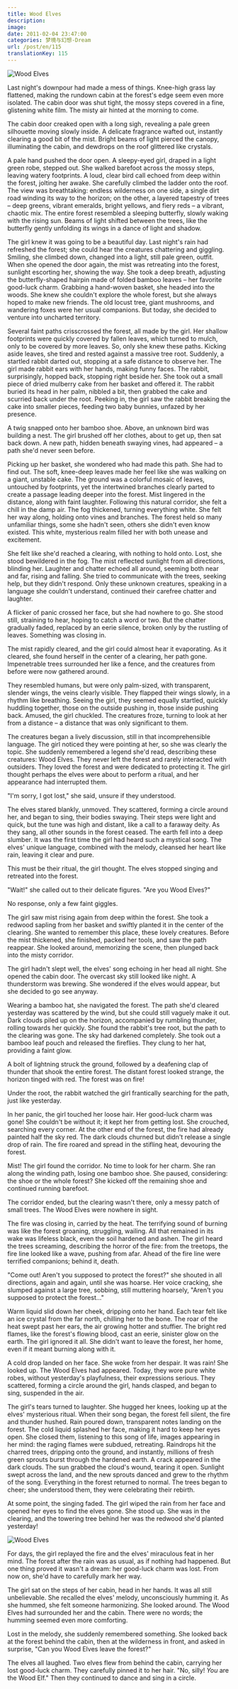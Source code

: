 ```yaml
---
title: Wood Elves
description:
image:
date: 2011-02-04 23:47:00
categories: 梦境与幻想-Dream
url: /post/en/115
translationKey: 115
---
```


![Wood Elves](https://cdn.victor42.work/posts/2011-02/02-04/6.jpg)

Last night's downpour had made a mess of things. Knee-high grass lay flattened, making the rundown cabin at the forest's edge seem even more isolated. The cabin door was shut tight, the mossy steps covered in a fine, glistening white film. The misty air hinted at the morning to come.

The cabin door creaked open with a long sigh, revealing a pale green silhouette moving slowly inside. A delicate fragrance wafted out, instantly clearing a good bit of the mist. Bright beams of light pierced the canopy, illuminating the cabin, and dewdrops on the roof glittered like crystals.

A pale hand pushed the door open. A sleepy-eyed girl, draped in a light green robe, stepped out. She walked barefoot across the mossy steps, leaving watery footprints. A loud, clear bird call echoed from deep within the forest, jolting her awake. She carefully climbed the ladder onto the roof. The view was breathtaking: endless wilderness on one side, a single dirt road winding its way to the horizon; on the other, a layered tapestry of trees – deep greens, vibrant emeralds, bright yellows, and fiery reds – a vibrant, chaotic mix. The entire forest resembled a sleeping butterfly, slowly waking with the rising sun. Beams of light shifted between the trees, like the butterfly gently unfolding its wings in a dance of light and shadow.

The girl knew it was going to be a beautiful day. Last night's rain had refreshed the forest; she could hear the creatures chattering and giggling. Smiling, she climbed down, changed into a light, still pale green, outfit. When she opened the door again, the mist was retreating into the forest, sunlight escorting her, showing the way. She took a deep breath, adjusting the butterfly-shaped hairpin made of folded bamboo leaves – her favorite good-luck charm. Grabbing a hand-woven basket, she headed into the woods. She knew she couldn't explore the whole forest, but she always hoped to make new friends. The old locust tree, giant mushrooms, and wandering foxes were her usual companions. But today, she decided to venture into uncharted territory.

Several faint paths crisscrossed the forest, all made by the girl. Her shallow footprints were quickly covered by fallen leaves, which turned to mulch, only to be covered by more leaves. So, only she knew these paths. Kicking aside leaves, she tired and rested against a massive tree root. Suddenly, a startled rabbit darted out, stopping at a safe distance to observe her. The girl made rabbit ears with her hands, making funny faces. The rabbit, surprisingly, hopped back, stopping right beside her. She took out a small piece of dried mulberry cake from her basket and offered it. The rabbit buried its head in her palm, nibbled a bit, then grabbed the cake and scurried back under the root. Peeking in, the girl saw the rabbit breaking the cake into smaller pieces, feeding two baby bunnies, unfazed by her presence.

A twig snapped onto her bamboo shoe. Above, an unknown bird was building a nest. The girl brushed off her clothes, about to get up, then sat back down. A new path, hidden beneath swaying vines, had appeared – a path she'd never seen before.

Picking up her basket, she wondered who had made this path. She had to find out. The soft, knee-deep leaves made her feel like she was walking on a giant, unstable cake. The ground was a colorful mosaic of leaves, untouched by footprints, yet the intertwined branches clearly parted to create a passage leading deeper into the forest. Mist lingered in the distance, along with faint laughter. Following this natural corridor, she felt a chill in the damp air. The fog thickened, turning everything white. She felt her way along, holding onto vines and branches. The forest held so many unfamiliar things, some she hadn't seen, others she didn't even know existed. This white, mysterious realm filled her with both unease and excitement.

She felt like she'd reached a clearing, with nothing to hold onto. Lost, she stood bewildered in the fog. The mist reflected sunlight from all directions, blinding her. Laughter and chatter echoed all around, seeming both near and far, rising and falling. She tried to communicate with the trees, seeking help, but they didn't respond. Only these unknown creatures, speaking in a language she couldn't understand, continued their carefree chatter and laughter.

A flicker of panic crossed her face, but she had nowhere to go. She stood still, straining to hear, hoping to catch a word or two. But the chatter gradually faded, replaced by an eerie silence, broken only by the rustling of leaves. Something was closing in.

The mist rapidly cleared, and the girl could almost hear it evaporating. As it cleared, she found herself in the center of a clearing, her path gone. Impenetrable trees surrounded her like a fence, and the creatures from before were now gathered around.

They resembled humans, but were only palm-sized, with transparent, slender wings, the veins clearly visible. They flapped their wings slowly, in a rhythm like breathing. Seeing the girl, they seemed equally startled, quickly huddling together, those on the outside pushing in, those inside pushing back. Amused, the girl chuckled. The creatures froze, turning to look at her from a distance – a distance that was only significant to them.

The creatures began a lively discussion, still in that incomprehensible language. The girl noticed they were pointing at her, so she was clearly the topic. She suddenly remembered a legend she'd read, describing these creatures: Wood Elves. They never left the forest and rarely interacted with outsiders. They loved the forest and were dedicated to protecting it. The girl thought perhaps the elves were about to perform a ritual, and her appearance had interrupted them.

"I'm sorry, I got lost," she said, unsure if they understood.

The elves stared blankly, unmoved. They scattered, forming a circle around her, and began to sing, their bodies swaying. Their steps were light and quick, but the tune was high and distant, like a call to a faraway deity. As they sang, all other sounds in the forest ceased. The earth fell into a deep slumber. It was the first time the girl had heard such a mystical song. The elves' unique language, combined with the melody, cleansed her heart like rain, leaving it clear and pure.

This must be their ritual, the girl thought. The elves stopped singing and retreated into the forest.

"Wait!" she called out to their delicate figures. "Are you Wood Elves?"

No response, only a few faint giggles.

The girl saw mist rising again from deep within the forest. She took a redwood sapling from her basket and swiftly planted it in the center of the clearing. She wanted to remember this place, these lovely creatures. Before the mist thickened, she finished, packed her tools, and saw the path reappear. She looked around, memorizing the scene, then plunged back into the misty corridor.

The girl hadn't slept well, the elves' song echoing in her head all night. She opened the cabin door. The overcast sky still looked like night. A thunderstorm was brewing. She wondered if the elves would appear, but she decided to go see anyway.

Wearing a bamboo hat, she navigated the forest. The path she'd cleared yesterday was scattered by the wind, but she could still vaguely make it out. Dark clouds piled up on the horizon, accompanied by rumbling thunder, rolling towards her quickly. She found the rabbit's tree root, but the path to the clearing was gone. The sky had darkened completely. She took out a bamboo leaf pouch and released the fireflies. They clung to her hat, providing a faint glow.

A bolt of lightning struck the ground, followed by a deafening clap of thunder that shook the entire forest. The distant forest looked strange, the horizon tinged with red. The forest was on fire!

Under the root, the rabbit watched the girl frantically searching for the path, just like yesterday.

In her panic, the girl touched her loose hair. Her good-luck charm was gone! She couldn't be without it; it kept her from getting lost. She crouched, searching every corner. At the other end of the forest, the fire had already painted half the sky red. The dark clouds churned but didn't release a single drop of rain. The fire roared and spread in the stifling heat, devouring the forest.

Mist! The girl found the corridor. No time to look for her charm. She ran along the winding path, losing one bamboo shoe. She paused, considering: the shoe or the whole forest? She kicked off the remaining shoe and continued running barefoot.

The corridor ended, but the clearing wasn't there, only a messy patch of small trees. The Wood Elves were nowhere in sight.

The fire was closing in, carried by the heat. The terrifying sound of burning was like the forest groaning, struggling, wailing. All that remained in its wake was lifeless black, even the soil hardened and ashen. The girl heard the trees screaming, describing the horror of the fire: from the treetops, the fire line looked like a wave, pushing from afar. Ahead of the fire line were terrified companions; behind it, death.

"Come out! Aren't you supposed to protect the forest?" she shouted in all directions, again and again, until she was hoarse. Her voice cracking, she slumped against a large tree, sobbing, still muttering hoarsely, "Aren't you supposed to protect the forest..."

Warm liquid slid down her cheek, dripping onto her hand. Each tear felt like an ice crystal from the far north, chilling her to the bone. The roar of the heat swept past her ears, the air growing hotter and stuffier. The bright red flames, like the forest's flowing blood, cast an eerie, sinister glow on the earth. The girl ignored it all. She didn't want to leave the forest, her home, even if it meant burning along with it.

A cold drop landed on her face. She woke from her despair. It was rain! She looked up. The Wood Elves had appeared. Today, they wore pure white robes, without yesterday's playfulness, their expressions serious. They scattered, forming a circle around the girl, hands clasped, and began to sing, suspended in the air.

The girl's tears turned to laughter. She hugged her knees, looking up at the elves' mysterious ritual. When their song began, the forest fell silent, the fire and thunder hushed. Rain poured down, transparent notes landing on the forest. The cold liquid splashed her face, making it hard to keep her eyes open. She closed them, listening to this song of life, images appearing in her mind: the raging flames were subdued, retreating. Raindrops hit the charred trees, dripping onto the ground, and instantly, millions of fresh green sprouts burst through the hardened earth. A crack appeared in the dark clouds. The sun grabbed the cloud's wound, tearing it open. Sunlight swept across the land, and the new sprouts danced and grew to the rhythm of the song. Everything in the forest returned to normal. The trees began to cheer; she understood them, they were celebrating their rebirth.

At some point, the singing faded. The girl wiped the rain from her face and opened her eyes to find the elves gone. She stood up. She was in the clearing, and the towering tree behind her was the redwood she'd planted yesterday!

![Wood Elves](https://cdn.victor42.work/posts/2011-02/02-04/7.jpg)

For days, the girl replayed the fire and the elves' miraculous feat in her mind. The forest after the rain was as usual, as if nothing had happened. But one thing proved it wasn't a dream: her good-luck charm was lost. From now on, she'd have to carefully mark her way.

The girl sat on the steps of her cabin, head in her hands. It was all still unbelievable. She recalled the elves' melody, unconsciously humming it. As she hummed, she felt someone harmonizing. She looked around. The Wood Elves had surrounded her and the cabin. There were no words; the humming seemed even more comforting.

Lost in the melody, she suddenly remembered something. She looked back at the forest behind the cabin, then at the wilderness in front, and asked in surprise, "Can you Wood Elves leave the forest?"

The elves all laughed. Two elves flew from behind the cabin, carrying her lost good-luck charm. They carefully pinned it to her hair. "No, silly! *You* are the Wood Elf." Then they continued to dance and sing in a circle.
